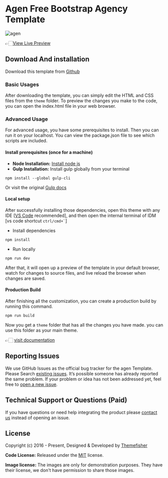 # Agen Free Bootstrap Agency Template

![agen](https://demo.themefisher.com/thumbnails/agen.png)

👉🏻[View Live Preview](https://demo.themefisher.com/agen/)

<!-- download -->
## Download And installation

Download this template from [Github](https://github.com/themefisher/agen/archive/main.zip)

<!-- installation -->
### Basic Usages

After downloading the template, you can simply edit the HTML and CSS files from the `theme` folder. To preview the changes you make to the code, you can open the index.html file in your web browser.

### Advanced Usage

For advanced usage, you have some prerequisites to install. Then you can run it on your localhost. You can view the package.json file to see which scripts are included.

#### Install prerequisites (once for a machine)

* **Node Installation:** [Install node js](https://nodejs.org/en/download/)
* **Gulp Installation:** Install gulp globally from your terminal

```
npm install --global gulp-cli
```

Or visit the original [Gulp docs](https://gulpjs.com/docs/en/getting-started/quick-start)

#### Local setup

After successfully installing those dependencies, open this theme with any IDE [[VS Code](https://code.visualstudio.com/) recommended], and then open the internal terminal of IDM [vs code shortcut <code>ctrl/cmd+\`</code>]

* Install dependencies

```
npm install
```

* Run locally

```
npm run dev
```

After that, it will open up a preview of the template in your default browser, watch for changes to source files, and live reload the browser when changes are saved.

#### Production Build

After finishing all the customization, you can create a production build by running this command.

```
npm run build
```

Now you get a `theme` folder that has all the changes you have made. you can use this folder as your main theme.

👉🏻 [visit documentation](https://docs.themefisher.com/agen/)

<!-- reporting issue -->
## Reporting Issues

We use GitHub Issues as the official bug tracker for the agen Template. Please Search [existing issues](https://github.com/themefisher/agen/issues). It’s possible someone has already reported the same problem.
If your problem or idea has not been addressed yet, feel free to [open a new issue](https://github.com/themefisher/agen/issues).

<!-- support -->
## Technical Support or Questions (Paid)

If you have questions or need help integrating the product please [contact us](mailto:mehedi@themefisher.com) instead of opening an issue.

<!-- licence -->
## License

Copyright (c) 2016 - Present, Designed & Developed by [Themefisher](https://themefisher.com)

**Code License:** Released under the [MIT](https://github.com/themefisher/agen/blob/main/LICENSE) license.

**Image license:** The images are only for demonstration purposes. They have their license, we don't have permission to share those images.
